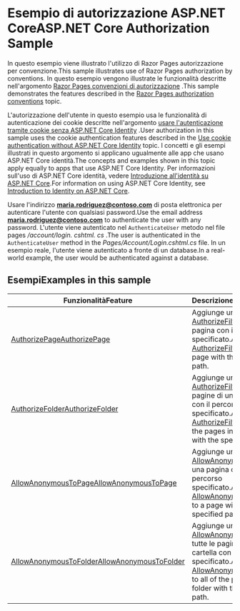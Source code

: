 # <a name="aspnet-core-authorization-sample"></a><span data-ttu-id="255ce-101">Esempio di autorizzazione ASP.NET Core</span><span class="sxs-lookup"><span data-stu-id="255ce-101">ASP.NET Core Authorization Sample</span></span>

<span data-ttu-id="255ce-102">In questo esempio viene illustrato l'utilizzo di Razor Pages autorizzazione per convenzione.</span><span class="sxs-lookup"><span data-stu-id="255ce-102">This sample illustrates use of Razor Pages authorization by conventions.</span></span> <span data-ttu-id="255ce-103">In questo esempio vengono illustrate le funzionalità descritte nell'argomento [Razor Pages convenzioni di autorizzazione](https://docs.microsoft.com/aspnet/core/security/authorization/razor-pages-authorization) .</span><span class="sxs-lookup"><span data-stu-id="255ce-103">This sample demonstrates the features described in the [Razor Pages authorization conventions](https://docs.microsoft.com/aspnet/core/security/authorization/razor-pages-authorization) topic.</span></span>

<span data-ttu-id="255ce-104">L'autorizzazione dell'utente in questo esempio usa le funzionalità di autenticazione dei cookie descritte nell'argomento [usare l'autenticazione tramite cookie senza ASP.NET Core Identity](https://docs.microsoft.com/aspnet/core/security/authentication/cookie) .</span><span class="sxs-lookup"><span data-stu-id="255ce-104">User authorization in this sample uses the cookie authentication features described in the [Use cookie authentication without ASP.NET Core Identity](https://docs.microsoft.com/aspnet/core/security/authentication/cookie) topic.</span></span> <span data-ttu-id="255ce-105">I concetti e gli esempi illustrati in questo argomento si applicano ugualmente alle app che usano ASP.NET Core identità.</span><span class="sxs-lookup"><span data-stu-id="255ce-105">The concepts and examples shown in this topic apply equally to apps that use ASP.NET Core Identity.</span></span> <span data-ttu-id="255ce-106">Per informazioni sull'uso di ASP.NET Core identità, vedere [Introduzione all'identità su ASP.NET Core](https://docs.microsoft.com/aspnet/core/security/authentication/identity).</span><span class="sxs-lookup"><span data-stu-id="255ce-106">For information on using ASP.NET Core Identity, see [Introduction to Identity on ASP.NET Core](https://docs.microsoft.com/aspnet/core/security/authentication/identity).</span></span>

<span data-ttu-id="255ce-107">Usare l'indirizzo **maria.rodriguez@contoso.com** di posta elettronica per autenticare l'utente con qualsiasi password.</span><span class="sxs-lookup"><span data-stu-id="255ce-107">Use the email address **maria.rodriguez@contoso.com** to authenticate the user with any password.</span></span> <span data-ttu-id="255ce-108">L'utente viene autenticato nel `AuthenticateUser` metodo nel file pages */account/login. cshtml. cs* .</span><span class="sxs-lookup"><span data-stu-id="255ce-108">The user is authenticated in the `AuthenticateUser` method in the *Pages/Account/Login.cshtml.cs* file.</span></span> <span data-ttu-id="255ce-109">In un esempio reale, l'utente viene autenticato a fronte di un database.</span><span class="sxs-lookup"><span data-stu-id="255ce-109">In a real-world example, the user would be authenticated against a database.</span></span>

## <a name="examples-in-this-sample"></a><span data-ttu-id="255ce-110">Esempi</span><span class="sxs-lookup"><span data-stu-id="255ce-110">Examples in this sample</span></span>

| <span data-ttu-id="255ce-111">Funzionalità</span><span class="sxs-lookup"><span data-stu-id="255ce-111">Feature</span></span> | <span data-ttu-id="255ce-112">Descrizione</span><span class="sxs-lookup"><span data-stu-id="255ce-112">Description</span></span> |
| --- | --- |
| [<span data-ttu-id="255ce-113">AuthorizePage</span><span class="sxs-lookup"><span data-stu-id="255ce-113">AuthorizePage</span></span>](https://docs.microsoft.com/dotnet/api/microsoft.extensions.dependencyinjection.pageconventioncollectionextensions.authorizepage) | <span data-ttu-id="255ce-114">Aggiunge un [AuthorizeFilter](https://docs.microsoft.com/dotnet/api/microsoft.aspnetcore.mvc.authorization.authorizefilter) alla pagina con il percorso specificato.</span><span class="sxs-lookup"><span data-stu-id="255ce-114">Adds an [AuthorizeFilter](https://docs.microsoft.com/dotnet/api/microsoft.aspnetcore.mvc.authorization.authorizefilter) to the page with the specified path.</span></span> |
| [<span data-ttu-id="255ce-115">AuthorizeFolder</span><span class="sxs-lookup"><span data-stu-id="255ce-115">AuthorizeFolder</span></span>](https://docs.microsoft.com/dotnet/api/microsoft.extensions.dependencyinjection.pageconventioncollectionextensions.authorizefolder) | <span data-ttu-id="255ce-116">Aggiunge un [AuthorizeFilter](https://docs.microsoft.com/dotnet/api/microsoft.aspnetcore.mvc.authorization.authorizefilter) a tutte le pagine di una cartella con il percorso specificato.</span><span class="sxs-lookup"><span data-stu-id="255ce-116">Adds an [AuthorizeFilter](https://docs.microsoft.com/dotnet/api/microsoft.aspnetcore.mvc.authorization.authorizefilter) to all of the pages in a folder with the specified path.</span></span> |
| [<span data-ttu-id="255ce-117">AllowAnonymousToPage</span><span class="sxs-lookup"><span data-stu-id="255ce-117">AllowAnonymousToPage</span></span>](https://docs.microsoft.com/dotnet/api/microsoft.extensions.dependencyinjection.pageconventioncollectionextensions.allowanonymoustopage) | <span data-ttu-id="255ce-118">Aggiunge un [AllowAnonymousFilter](https://docs.microsoft.com/dotnet/api/microsoft.aspnetcore.mvc.authorization.allowanonymousfilter) a una pagina con il percorso specificato.</span><span class="sxs-lookup"><span data-stu-id="255ce-118">Adds an [AllowAnonymousFilter](https://docs.microsoft.com/dotnet/api/microsoft.aspnetcore.mvc.authorization.allowanonymousfilter) to a page with the specified path.</span></span> |
| [<span data-ttu-id="255ce-119">AllowAnonymousToFolder</span><span class="sxs-lookup"><span data-stu-id="255ce-119">AllowAnonymousToFolder</span></span>](https://docs.microsoft.com/dotnet/api/microsoft.extensions.dependencyinjection.pageconventioncollectionextensions.allowanonymoustofolder) | <span data-ttu-id="255ce-120">Aggiunge un [AllowAnonymousFilter](https://docs.microsoft.com/dotnet/api/microsoft.aspnetcore.mvc.authorization.allowanonymousfilter) a tutte le pagine di una cartella con il percorso specificato.</span><span class="sxs-lookup"><span data-stu-id="255ce-120">Adds an [AllowAnonymousFilter](https://docs.microsoft.com/dotnet/api/microsoft.aspnetcore.mvc.authorization.allowanonymousfilter) to all of the pages in a folder with the specified path.</span></span> |
